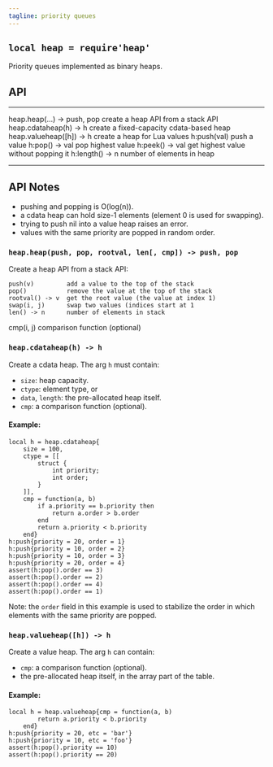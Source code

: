 ```yaml
---
tagline: priority queues
---
```


## `local heap = require'heap'`

Priority queues implemented as binary heaps.

## API

------------------------------ ----------------------------------------------------
heap.heap(...) -> push, pop    create a heap API from a stack API
heap.cdataheap(h) -> h         create a fixed-capacity cdata-based heap
heap.valueheap([h]) -> h       create a heap for Lua values
h:push(val)                    push a value
h:pop() -> val                 pop highest value
h:peek() -> val                get highest value without popping it
h:length() -> n                number of elements in heap
------------------------------ ----------------------------------------------------

## API Notes

  * pushing and popping is O(log(n)).
  * a cdata heap can hold size-1 elements (element 0 is used for swapping).
  * trying to push nil into a value heap raises an error.
  * values with the same priority are popped in random order.

### `heap.heap(push, pop, rootval, len[, cmp]) -> push, pop`

Create a heap API from a stack API:

	push(v)         add a value to the top of the stack
	pop()           remove the value at the top of the stack
	rootval() -> v  get the root value (the value at index 1)
	swap(i, j)      swap two values (indices start at 1
	len() -> n      number of elements in stack
   cmp(i, j)       comparison function (optional)

### `heap.cdataheap(h) -> h`

Create a cdata heap. The arg `h` must contain:

  * `size`: heap capacity.
  * `ctype`: element type, or
  * `data`, `length`: the pre-allocated heap itself.
  * `cmp`: a comparison function (optional).

#### Example:

	local h = heap.cdataheap{
		size = 100,
		ctype = [[
			struct {
				int priority;
				int order;
			}
		]],
		cmp = function(a, b)
			if a.priority == b.priority then
				return a.order > b.order
			end
			return a.priority < b.priority
		end}
	h:push{priority = 20, order = 1}
	h:push{priority = 10, order = 2}
	h:push{priority = 10, order = 3}
	h:push{priority = 20, order = 4}
	assert(h:pop().order == 3)
	assert(h:pop().order == 2)
	assert(h:pop().order == 4)
	assert(h:pop().order == 1)

Note: the `order` field in this example is used to stabilize
the order in which elements with the same priority are popped.

### `heap.valueheap([h]) -> h`

Create a value heap. The arg `h` can contain:

  * `cmp`: a comparison function (optional).
  * the pre-allocated heap itself, in the array part of the table.

#### Example:

	local h = heap.valueheap{cmp = function(a, b)
			return a.priority < b.priority
		end}
	h:push{priority = 20, etc = 'bar'}
	h:push{priority = 10, etc = 'foo'}
	assert(h:pop().priority == 10)
	assert(h:pop().priority == 20)
